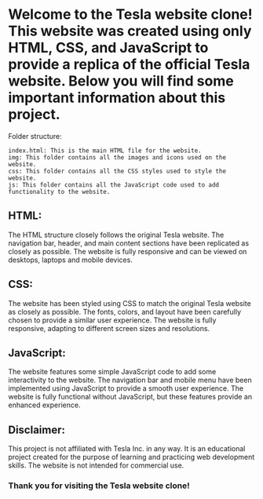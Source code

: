 # Welcome to the Tesla website clone! This website was created using only HTML, CSS, and JavaScript to provide a replica of the official Tesla website. Below you will find some important information about this project.

Folder structure:

    index.html: This is the main HTML file for the website.
    img: This folder contains all the images and icons used on the website.
    css: This folder contains all the CSS styles used to style the website.
    js: This folder contains all the JavaScript code used to add functionality to the website.

## HTML:
The HTML structure closely follows the original Tesla website. The navigation bar, header, and main content sections have been replicated as closely as possible. The website is fully responsive and can be viewed on desktops, laptops and mobile devices.

## CSS:
The website has been styled using CSS to match the original Tesla website as closely as possible. The fonts, colors, and layout have been carefully chosen to provide a similar user experience. The website is fully responsive, adapting to different screen sizes and resolutions.

## JavaScript:
The website features some simple JavaScript code to add some interactivity to the website. The navigation bar and mobile menu have been implemented using JavaScript to provide a smooth user experience. The website is fully functional without JavaScript, but these features provide an enhanced experience.

## Disclaimer:
This project is not affiliated with Tesla Inc. in any way. It is an educational project created for the purpose of learning and practicing web development skills. The website is not intended for commercial use.

### Thank you for visiting the Tesla website clone!
